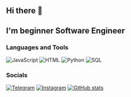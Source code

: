 ## Hi there 👋

## I'm beginner Software Engineer
### Languages and Tools
![JavaScript](https://img.shields.io/badge/-JavaScript-090909?style=for-the-badge&logo=JavaScript&logoColor=E9D54D)
![HTML](https://img.shields.io/badge/-HTML/CSS-090909?style=for-the-badge&logo=&logoColor=E9D54D)
![Python](https://img.shields.io/badge/-Python-090909?style=for-the-badge&logo=Python&logoColor=E9D54D)
![SQL](https://img.shields.io/badge/-SQL-090909?style=for-the-badge&logo=SQL&logoColor=E9D54D)
### Socials
[![Telegram](https://img.shields.io/badge/-Telegram-090909?style=for-the-badge&logo=telegram&logoColor=27A0D9)](https://t.me/mkurzov)
[![Instagram](https://img.shields.io/badge/-Instagram-090909?style=for-the-badge&logo=instagram&logoColor=B4068E)](https://www.instagram.com/mkurzov)
[![GitHub stats](https://github-readme-stats.vercel.app/api?username=kurzan)](https://github.com/kurzan/github-readme-stats)
